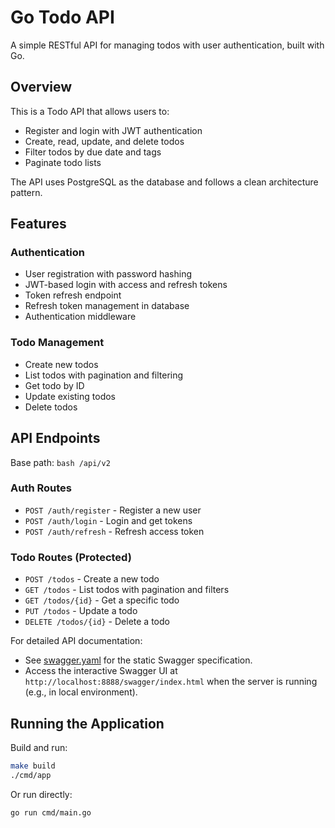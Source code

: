 # Go Todo API
A simple RESTful API for managing todos with user authentication, built with Go.

## Overview
This is a Todo API that allows users to:
- Register and login with JWT authentication
- Create, read, update, and delete todos
- Filter todos by due date and tags
- Paginate todo lists

The API uses PostgreSQL as the database and follows a clean architecture pattern.

## Features

### Authentication
- User registration with password hashing
- JWT-based login with access and refresh tokens
- Token refresh endpoint
- Refresh token management in database
- Authentication middleware

### Todo Management
- Create new todos
- List todos with pagination and filtering
- Get todo by ID
- Update existing todos 
- Delete todos

## API Endpoints
Base path: `bash /api/v2`

### Auth Routes
- `POST /auth/register` - Register a new user
- `POST /auth/login` - Login and get tokens
- `POST /auth/refresh` - Refresh access token

### Todo Routes (Protected)
- `POST /todos` - Create a new todo
- `GET /todos` - List todos with pagination and filters
- `GET /todos/{id}` - Get a specific todo 
- `PUT /todos` - Update a todo 
- `DELETE /todos/{id}` - Delete a todo

For detailed API documentation:
- See [swagger.yaml](docs/swagger.yaml) for the static Swagger specification.
- Access the interactive Swagger UI at `http://localhost:8888/swagger/index.html` when the server is running (e.g., in local environment).


## Running the Application
Build and run:
```bash
make build
./cmd/app
```
Or run directly:
```bash
go run cmd/main.go
```